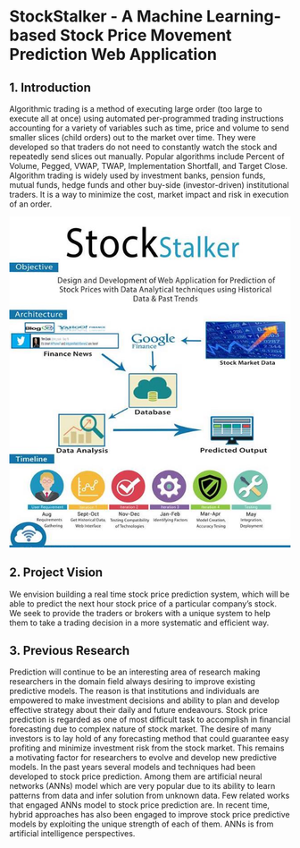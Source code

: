 # StockStalker - A Machine Learning-based Stock Price Movement Prediction Web Application

## 1.	Introduction

Algorithmic trading is a method of executing large order (too large to execute all at once) using automated per-programmed trading instructions accounting for a variety of variables such as time, price and volume to send smaller slices (child orders) out to the market over time. They were developed so that traders do not need to constantly watch the stock and repeatedly send slices out manually. Popular algorithms include Percent of Volume, Pegged, VWAP, TWAP, Implementation Shortfall, and Target Close. Algorithm trading is widely used by investment banks, pension funds, mutual funds, hedge funds and other buy-side (investor-driven) institutional traders. It is a way to minimize the cost, market impact and risk in execution of an order.

![Overall Architecture](https://raw.githubusercontent.com/SyedShahzaib790/StockStalker/main/docs/poster.jpg)


## 2.	Project Vision
We envision building a real time stock price prediction system, which will be able to predict the next hour stock price of a particular company’s stock. We seek to provide the traders or brokers with a unique system to help them to take a trading decision in a more systematic and efficient way.

## 3.	Previous Research

Prediction will continue to be an interesting area of research making researchers in the domain field always desiring to improve existing predictive models. The reason is that institutions and individuals are empowered to make investment decisions and ability to plan and develop effective strategy about their daily and future endeavours.
Stock price prediction is regarded as one of most difficult task to accomplish in financial forecasting due to complex nature of stock market. The desire of many investors is to lay hold of any forecasting method that could guarantee easy profiting and minimize investment risk from the stock market. This remains a motivating factor for researchers to evolve and develop new predictive models. In the past years several models and techniques had been developed to stock price prediction. Among them are artificial neural networks (ANNs) model which are very popular due to its ability to learn patterns from data and infer solution from unknown data. Few related works that engaged ANNs model to stock price prediction are. In recent time, hybrid approaches has also been engaged to improve stock price predictive models by exploiting the unique strength of each of them. ANNs is from artificial intelligence perspectives.























